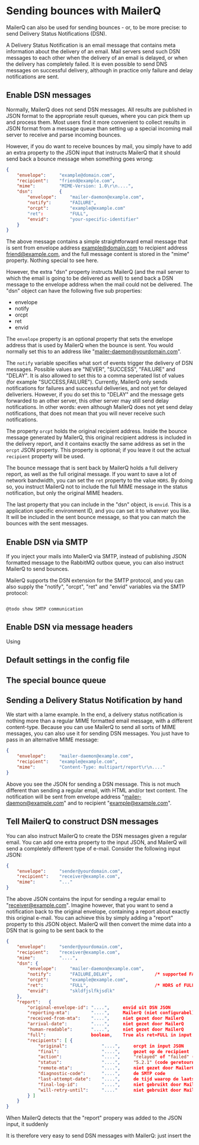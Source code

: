 # Sending bounces with MailerQ

MailerQ can also be used for sending bounces - or, to be more precise:
to send Delivery Status Notifications (DSN).

A Delivery Status Notification is an email message that contains meta
information about the delivery of an email. Mail servers send such DSN
messages to each other when the delivery of an email is delayed, or
when the delivery has completely failed. It is even possible to send
DNS messages on successful delivery, although in practice only
failure and delay notifications are sent.


## Enable DSN messages

Normally, MailerQ does not send DSN messages. All results are published
in JSON format to the appropriate result queues, where you can pick them
up and process them. Most users find it more convenient to collect
results in JSON format from a message queue than setting up a special 
incoming mail server to receive and parse incoming bounces.

However, if you do want to receive bounces by mail, you simply have to
add an extra property to the JSON input that instructs MailerQ that it
should send back a bounce message when something goes wrong:

```json
{
    "envelope":     "example@domain.com",
    "recipient":    "friend@example.com",
    "mime":         "MIME-Version: 1.0\r\n....",
    "dsn":          {
        "envelope":     "mailer-daemon@example.com",
        "notify":       "FAILURE",
        "orcpt":        "example@example.com"
        "ret":          "FULL",
        "envid":        "your-specific-identifier"
    }
}
```

The above message contains a simple straightforward email message that
is sent from envelope address example@domain.com to recipient address
friend@example.com, and the full message content is stored in the "mime"
property. Nothing special to see here.

However, the extra "dsn" property instructs MailerQ (and the mail server
to which the email is going to be delivered as well) to send back a 
DSN message to the envelope address when the mail could not be delivered.
The "dsn" object can have the following five sub properties:

* envelope
* notify
* orcpt
* ret
* envid

The `envelope` property is an optional property that sets the envelope
address that is used by MailerQ when the bounce is sent. You would
normally set this to an address like "mailer-daemon@yourdomain.com".

The `notify` variable specifies what sort of events trigger the delivery
of DSN messages. Possible values are "NEVER", "SUCCESS", "FAILURE" and 
"DELAY". It is also allowed to set this to a comma seperated list of 
values (for example "SUCCESS,FAILURE"). Currently, MailerQ only sends
notifications for failures and successful deliveries, and not yet for
delayed deliveriers. However, if you do set this to "DELAY" and the 
message gets forwarded to an other server, this other server may still
send delay notifications. In other words: even although MailerQ does not
yet send delay notifications, that does not mean that you will never 
receive such notifications.

The property `orcpt` holds the original recipient address. Inside the
bounce message generated by MailerQ, this original recipient address is 
included in the delivery report, and it contains exactly the same
address as set in the `orcpt` JSON property. This property is optional;
if you leave it out the actual `recipient` property will be used.

The bounce message that is sent back by MailerQ holds a full delivery
report, as well as the full original message. If you want to save a lot
of network bandwidth, you can set the `ret` property to the value `HDRS`.
By doing so, you instruct MailerQ not to include the full MIME message
in the status notification, but only the original MIME headers.

The last property that you can include in the "dsn" object, is `envid`.
This is a application specific environment ID, and you can set it to
whatever you like. It will be included in the sent bounce message, so
that you can match the bounces with the sent messages.



## Enable DSN via SMTP

If you inject your mails into MailerQ via SMTP, instead of publishing 
JSON formatted message to the RabbitMQ outbox queue, you can also 
instruct MailerQ to send bounces.

MailerQ supports the DSN extension for the SMTP protocol, and you can
also supply the "notify", "orcpt", "ret" and "envid" variables via
the SMTP protocol:

```smtp

@todo show SMTP communication

```

## Enable DSN via message headers

Using 




## Default settings in the config file




## The special bounce queue





## Sending a Delivery Status Notification by hand

We start with a lame example. In the end, a delivery status notification
is nothing more than a regular MIME formatted email message,  with a 
different content-type. Because you can use MailerQ to send all sorts of
MIME messages, you can also use it for sending DSN messages. You just 
have to pass in an alternative MIME message:

```json
{
    "envelope":     "mailer-daemon@example.com",
    "recipient":    "example@example.com",
    "mime":         "Content-Type: multipart/report\r\n...."
}
```

Above you see the JSON for sending a DSN message. This is not much
different than sending a regular email, with HTML and/or text content.
The notification will be sent from envelope address 
"mailer-daemon@example.com" and to recipient "example@example.com".


## Tell MailerQ to construct DSN messages

You can also instruct MailerQ to create the DSN messages given a regular
email. You can add one extra property to the input JSON, and MailerQ
will send a completely different type of e-mail. Consider the following
input JSON:

```json
{
    "envelope":     "sender@yourdomain.com",
    "recipient":    "receiver@example.com",
    "mime":         "..."
}
```

The above JSON contains the input for sending a regular email to
"receiver@example.com". Imagine however, that you want to send a 
notification back to the original envelope, containing a report about
exactly this original e-mail. You can achieve this by simply adding a 
"report" property to this JSON object. MailerQ will then convert the
mime data into a DSN that is going to be sent back to the 

```json
{
    "envelope":     "sender@yourdomain.com",
    "recipient":    "receiver@example.com",
    "mime":         "....",
    "dsn": {
        "envelope":     "mailer-daemon@example.com",
        "notify":       "FAILURE,DELAY",                /* supported FAILURE, DELAY, SUCCESS and NEVER */
        "orcpt":        "example@example.com",
        "ret":          "FULL",                         /* HDRS of FULL */
        "envid":        "skldfjslfkjsdlk"
    },
    "report":   {
        "original-envelope-id": "....",     envid uit DSN JSON
        "reporting-mta":        "....",     MailerQ (niet configurabel)
        "received-from-mta":    "....",     niet gezet door MailerQ
        "arrival-date":         "....",     niet gezet door MailerQ
        "human-readable":       "....",     niet gezet door MailerQ
        "full":                 boolean,    True als ret=FULL in input JSON
        "recipients": [ {
            "original":             "....",     orcpt in input JSON
            "final":                "....",     gezet op de recipient
            "action":               "....",     "relayed" of "failed" ("delayed" is nog niet geimplementeerd)
            "status":               "....",     "5.2.1" (code geretourneerd door ontvanger)
            "remote-mta":           "....",     niet gezet door MailerQ
            "diagnostic-code":      "....",     de SMTP code
            "last-attempt-date":    "....",     de tijd waarop de laatste poging voor het bericht was ingeroosterd
            "final-log-id":         "....",     niet gebruikt door MailerQ
            "will-retry-until":     "...."      niet gebruikt door MailerQ
        } ]
    }
}
```

When MailerQ detects that the "report" propery was added to the JSON
input, it suddenly








It is
therefore very easy to send DSN messages with MailerQ: just insert the

